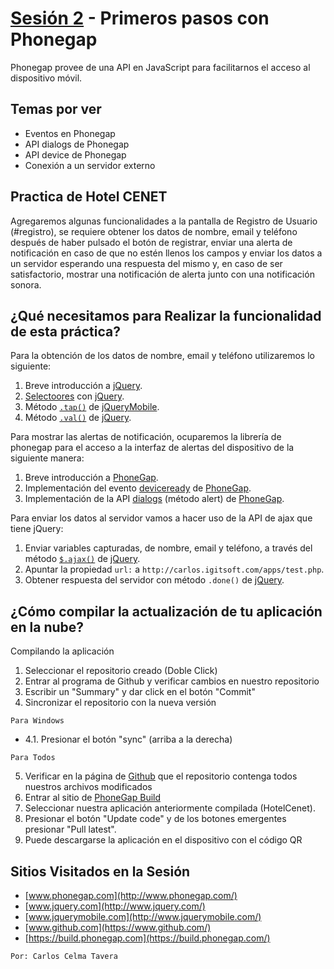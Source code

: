 [Sesión 2](http://www.cenet.mx/) - Primeros pasos con Phonegap
==================================================

Phonegap provee de una API en JavaScript para facilitarnos el acceso al dispositivo móvil.

Temas por ver
--------------------------------------

- Eventos en Phonegap
- API dialogs de Phonegap
- API device de Phonegap
- Conexión a un servidor externo


Practica de Hotel CENET
--------------------------------------

Agregaremos algunas funcionalidades a la pantalla de Registro de Usuario (#registro), se requiere obtener los datos de nombre, email y teléfono después de haber pulsado el botón de registrar, enviar una alerta de notificación en caso de que no estén llenos los campos y enviar los datos a un servidor esperando una respuesta del mismo y, en caso de ser satisfactorio, mostrar una notificación de alerta junto con una notificación sonora.


¿Qué necesitamos para Realizar la funcionalidad de esta práctica?
--------------------------------------

Para la obtención de los datos de nombre, email y teléfono utilizaremos lo siguiente:

1. Breve introducción a [jQuery](http://jquery.com/).
2. [Selectoores](http://api.jquery.com/category/selectors/) con [jQuery](http://jquery.com/).
3. Método [`.tap()`](http://api.jquerymobile.com/tap/) de [jQueryMobile](http://jquerymobile.com/).
4. Método [`.val()`](http://api.jquery.com/val/) de [jQuery](http://jquery.com/).

Para mostrar las alertas de notificación, ocuparemos la librería de phonegap para el acceso a la interfaz de alertas del dispositivo de la siguiente manera:

1. Breve introducción a [PhoneGap](http://phonegap.com/).
2. Implementación del evento [deviceready](http://docs.phonegap.com/en/3.5.0/cordova_events_events.md.html#deviceready) de [PhoneGap](http://phonegap.com/).
3. Implementación de la API [dialogs](https://github.com/apache/cordova-plugin-dialogs/blob/master/doc/index.md) (método alert) de [PhoneGap](http://phonegap.com/).

Para enviar los datos al servidor vamos a hacer uso de la API de ajax que tiene jQuery:

1. Enviar variables capturadas, de nombre, email y teléfono, a través del método [`$.ajax()`](http://api.jquery.com/jQuery.ajax/) de [jQuery](http://jquery.com/).
2. Apuntar la propiedad `url:` a `http://carlos.igitsoft.com/apps/test.php`.
3. Obtener respuesta del servidor con método `.done()` de [jQuery](http://jquery.com/).


¿Cómo compilar la actualización de tu aplicación en la nube?
----------------------------

Compilando la aplicación

1. Seleccionar el repositorio creado (Doble Click)
2. Entrar al programa de Github y verificar cambios en nuestro repositorio
3. Escribir un "Summary" y dar click en el botón "Commit"
4. Sincronizar el repositorio con la nueva versión

`Para Windows`

- 4.1. Presionar el botón "sync" (arriba a la derecha)

`Para Todos`

5. Verificar en la página de [Github](https://github.com/) que el repositorio contenga todos nuestros archivos modificados
6. Entrar al sitio de [PhoneGap Build](https://build.phonegap.com/)
7. Seleccionar nuestra aplicación anteriormente compilada (HotelCenet).
10. Presionar el botón "Update code" y de los botones emergentes presionar "Pull latest".
11. Puede descargarse la aplicación en el dispositivo con el código QR


Sitios Visitados en la Sesión
----------------------------

- [www.phonegap.com](http://www.phonegap.com/)
- [www.jquery.com](http://www.jquery.com/)
- [www.jquerymobile.com](http://www.jquerymobile.com/)
- [www.github.com](https://www.github.com/)
- [https://build.phonegap.com](https://build.phonegap.com/)

`Por: Carlos Celma Tavera`